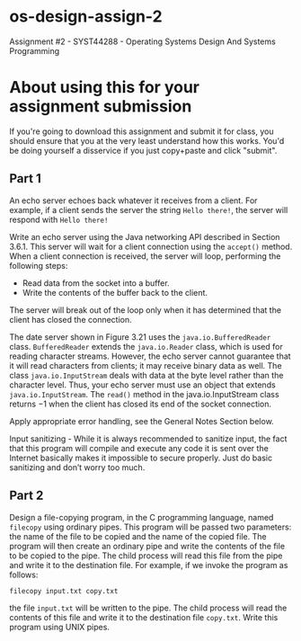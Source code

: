 # os-design-assign-2
Assignment #2 - SYST44288 - Operating Systems Design And Systems Programming

# About using this for your assignment submission
If you're going to download this assignment and submit it for class, you should ensure that you at the very least understand how this works. You'd be doing yourself a disservice if you just copy+paste and click "submit". 

## Part 1
An echo server echoes back whatever it receives from a client. For example, if a client sends the server the string ```Hello there!```, the server will respond with ```Hello there!```

Write an echo server using the Java networking API described in Section 3.6.1. This server will wait for a client connection using the ```accept()``` method. When a client connection is received, the server will loop, performing the following steps:
- Read data from the socket into a buffer.
- Write the contents of the buffer back to the client.

The server will break out of the loop only when it has determined that the client has closed the connection.

The date server shown in Figure 3.21 uses the ```java.io.BufferedReader``` class. ```BufferedReader``` extends the ```java.io.Reader``` class, which is used for reading character streams. However, the echo server cannot guarantee that it will read characters from clients; it may receive binary data as well. The class ```java.io.InputStream``` deals with data at the byte level rather than the character level. Thus, your echo server must use an object that extends ```java.io.InputStream```. The ```read()``` method in the java.io.InputStream class returns −1 when the client has closed its end of the socket connection.

Apply appropriate error handling, see the General Notes Section below.

Input sanitizing - While it is always recommended to sanitize input, the fact that this program will compile and execute any code it is sent over the Internet basically makes it impossible to secure properly. Just do basic sanitizing and don’t worry too much. 

## Part 2
Design a file-copying program, in the C programming language, named ```filecopy``` using ordinary pipes. This program will be passed two parameters: the name of the file to be copied and the name of the copied file. The program will then create an ordinary pipe and write the contents of the file to be copied to the pipe. The child process will read this file from the pipe and write it to the destination file. For example, if we invoke the program as follows:

```bash
filecopy input.txt copy.txt
```

the file ```input.txt``` will be written to the pipe. The child process will read the contents of this file and write it to the destination file ```copy.txt```.
Write this program using UNIX pipes.
